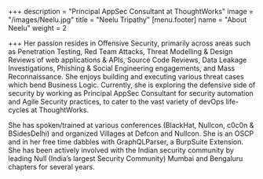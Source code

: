 +++
description = "Principal AppSec Consultant at ThoughtWorks"
image = "/images/Neelu.jpg"
title = "Neelu Tripathy"
[menu.footer]
name = "About Neelu"
weight = 2

+++
Her passion resides in Offensive Security, primarily across areas such as Penetration Testing, Red Team Attacks, Threat Modelling & Design Reviews of web applications & APIs, Source Code Reviews, Data Leakage Investigations, Phishing & Social Engineering engagements, and Mass Reconnaissance. She enjoys building and executing various threat cases which bend Business Logic. Currently, she is exploring the defensive side of security by working as Principal AppSec Consultant for security automation and Agile Security practices, to cater to the vast variety of devOps life-cycles at ThoughtWorks.

She has spoken/trained at various conferences (BlackHat, Nullcon, c0c0n & BSidesDelhi) and organized Villages at Defcon and Nullcon. She is an OSCP and in her free time dabbles with GraphQLParser, a BurpSuite Extension. She has been actively involved with the Indian security community by leading Null (India’s largest Security Community) Mumbai and Bengaluru chapters for several years.